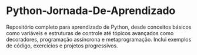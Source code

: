 # Python-Jornada-De-Aprendizado
Repositório completo para aprendizado de Python, desde conceitos básicos como variáveis e estruturas de controle até tópicos avançados como decoradores, programação assíncrona e metaprogramação. Inclui exemplos de código, exercícios e projetos progressivos.
